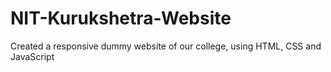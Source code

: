 # NIT-Kurukshetra-Website
Created a responsive dummy website of our college, using HTML, CSS and JavaScript
